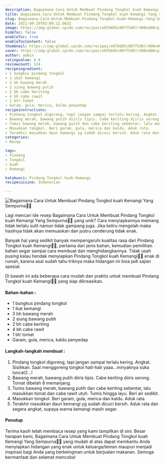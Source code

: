 ```yaml
---
description: Bagaimana Cara Untuk Membuat Pindang Tongkol kuah Kemangi Yang Sempurna"
title: Bagaimana Cara Untuk Membuat Pindang Tongkol kuah Kemangi Yang Sempurna
slug: Bagaimana-Cara-Untuk-Membuat-Pindang-Tongkol-kuah-Kemangi-Yang-Sempurna
date: 2021-09-29T03:09:12.063Z
image: https://img-global.cpcdn.com/recipes/e07b685c007f5d07/400x400cq70/photo.jpg
hideToc: false
enableToc: true
enableTocContent: false
thumbnail: https://img-global.cpcdn.com/recipes/e07b685c007f5d07/400x400cq70/photo.jpg
cover: https://img-global.cpcdn.com/recipes/e07b685c007f5d07/400x400cq70/photo.jpg
author: admin
ratingvalue: 4.8
reviewcount: 124
recipeingredient:
- 1 bungkus pindang tongkol
- 1 ikat kemangi
- 3 bh bawang merah
- 2 siung bawang putih
- 2 bh cabe keriting
- 4 bh cabe rawit
- 1 btr tomat
- Garam, gula, merica, kaldu penyedap
recipeinstructions:
- Pindang tongkol digoreng, tapi jangan sampai terlalu kering. Angkat. Sisihkan. Saat menggoreng tongkol hati-hati yaaa...minyaknya suka loncat2...!
- Bawang merah, bawang putih diiris tipis. Cabe keriting diiris serong. Tomat dibelah 8 memanjang.
- Tumis bawang merah, bawang putih dan cabe keriting sebentar, lalu masukkan tomat.dan cabe rawit utuh. Tumis hingga layu. Beri air sedikit.
- Masukkan tongkol. Beri garam, gula, merica dan kaldu. Aduk rata.
- Terakhir masukkan daun kemangi yg sudah dicuci bersih. Aduk rata dan segera angkat, supaya warna kemangi masih segar.
categories:
- Resep

tags:
- Pindang
- Tongkol
- kuah
- Kemangi

katakunci: Pindang Tongkol kuah Kemangi
recipecuisine: Indonesian

---
```


![Bagaimana Cara Untuk Membuat Pindang Tongkol kuah Kemangi Yang Sempurna👩‍🍳](https://img-global.cpcdn.com/recipes/e07b685c007f5d07/400x400cq70/photo.jpg)

Lagi mencari ide resep Bagaimana Cara Untuk Membuat Pindang Tongkol kuah Kemangi Yang Sempurna👩‍🍳 yang unik? Cara menyiapkannya memang tidak terlalu sulit namun tidak gampang juga. Jika keliru mengolah maka hasilnya tidak akan memuaskan dan justru cenderung tidak enak.

Banyak hal yang sedikit banyak mempengaruhi kualitas rasa dari Pindang Tongkol kuah Kemangi👩‍🍳, pertama dari jenis bahan, kemudian pemilihan bahan segar sampai cara membuat dan menghidangkannya. Tidak usah pusing kalau hendak menyiapkan Pindang Tongkol kuah Kemangi👩‍🍳 enak di rumah, karena asal sudah tahu triknya maka hidangan ini bisa jadi sajian spesial.

Di bawah ini ada beberapa cara mudah dan praktis untuk membuat Pindang Tongkol kuah Kemangi👩‍🍳 yang siap dikreasikan.

<!--inarticleads1-->

#### Bahan-bahan :

- 1 bungkus pindang tongkol
- 1 ikat kemangi
- 3 bh bawang merah
- 2 siung bawang putih
- 2 bh cabe keriting
- 4 bh cabe rawit
- 1 btr tomat
- Garam, gula, merica, kaldu penyedap

<!--inarticleads2-->

#### Langkah-langkah membuat :

1. Pindang tongkol digoreng, tapi jangan sampai terlalu kering. Angkat. Sisihkan. Saat menggoreng tongkol hati-hati yaaa...minyaknya suka loncat2...!
1. Bawang merah, bawang putih diiris tipis. Cabe keriting diiris serong. Tomat dibelah 8 memanjang.
1. Tumis bawang merah, bawang putih dan cabe keriting sebentar, lalu masukkan tomat.dan cabe rawit utuh. Tumis hingga layu. Beri air sedikit.
1. Masukkan tongkol. Beri garam, gula, merica dan kaldu. Aduk rata.
1. Terakhir masukkan daun kemangi yg sudah dicuci bersih. Aduk rata dan segera angkat, supaya warna kemangi masih segar.

#### Penutup

Terima kasih telah membaca resep yang kami tampilkan di sini. Besar harapan kami, Bagaimana Cara Untuk Membuat Pindang Tongkol kuah Kemangi Yang Sempurna👩‍🍳 yang mudah di atas dapat membantu Anda menyiapkan hidangan yang enak untuk keluarga/teman maupun menjadi inspirasi bagi Anda yang berkeinginan untuk berjualan makanan. Semoga bermanfaat dan selamat mencoba!